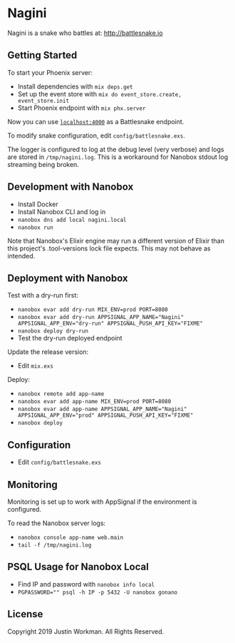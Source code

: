 # Nagini

Nagini is a snake who battles at: http://battlesnake.io

## Getting Started

To start your Phoenix server:

  * Install dependencies with `mix deps.get`
  * Set up the event store with `mix do event_store.create, event_store.init`
  * Start Phoenix endpoint with `mix phx.server`

Now you can use [`localhost:4000`](http://localhost:4000) as a Battlesnake
endpoint.

To modify snake configuration, edit `config/battlesnake.exs`.

The logger is configured to log at the debug level (very verbose) and logs are
stored in `/tmp/nagini.log`. This is a workaround for Nanobox stdout log
streaming being broken.

## Development with Nanobox

  * Install Docker
  * Install Nanobox CLI and log in
  * `nanobox dns add local nagini.local`
  * `nanobox run`

Note that Nanobox's Elixir engine may run a different version of Elixir than
this project's .tool-versions lock file expects. This may not behave as
intended.

## Deployment with Nanobox

Test with a dry-run first:

  * `nanobox evar add dry-run MIX_ENV=prod PORT=8080`
  * `nanobox evar add dry-run APPSIGNAL_APP_NAME="Nagini" APPSIGNAL_APP_ENV="dry-run" APPSIGNAL_PUSH_API_KEY="FIXME"`
  * `nanobox deploy dry-run`
  * Test the dry-run deployed endpoint

Update the release version:

  * Edit `mix.exs`

Deploy:

  * `nanobox remote add app-name`
  * `nanobox evar add app-name MIX_ENV=prod PORT=8080`
  * `nanobox evar add app-name APPSIGNAL_APP_NAME="Nagini" APPSIGNAL_APP_ENV="prod" APPSIGNAL_PUSH_API_KEY="FIXME"`
  * `nanobox deploy`

## Configuration

  * Edit `config/battlesnake.exs`

## Monitoring

Monitoring is set up to work with AppSignal if the environment is configured.

To read the Nanobox server logs:

  * `nanobox console app-name web.main`
  * `tail -f /tmp/nagini.log`

## PSQL Usage for Nanobox Local

  * Find IP and password with `nanobox info local`
  * `PGPASSWORD="" psql -h IP -p 5432 -U nanobox gonano`

## License

Copyright 2019 Justin Workman. All Rights Reserved.
